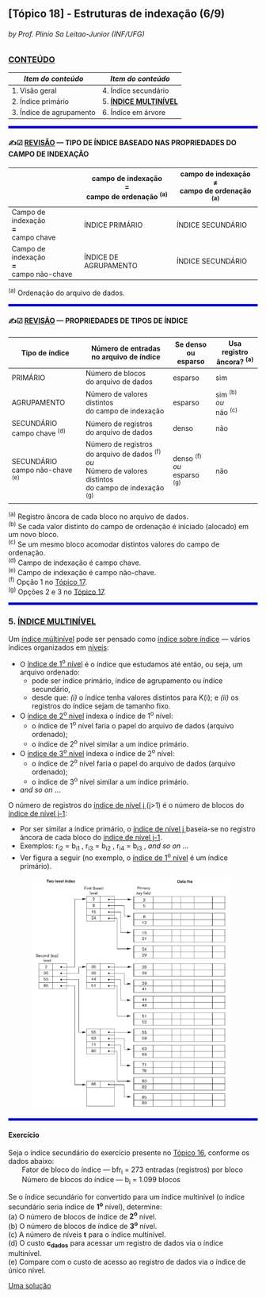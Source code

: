 ## [Tópico 18] - Estruturas de indexação (6/9)
###### *by Prof. Plinio Sa Leitao-Junior (INF/UFG)*

### <ins>CONTEÚDO</ins>

|_Item do conteúdo_|_Item do conteúdo_|
|-|-|
|1. Visão geral|4. Índice secundário|
|2. Índice primário|5. <ins>**ÍNDICE MULTINÍVEL**</ins>|
|3. Índice de agrupamento|6. Índice em árvore|

<hr style="border:2px solid blue">

#### &#x270D;&#9745; <ins>REVISÃO</ins> &#8212; TIPO DE ÍNDICE BASEADO NAS PROPRIEDADES DO CAMPO DE INDEXAÇÃO

||campo de indexação<br>**&#61;**<br>campo de ordenação <sup>(a)</sup>|campo de indexação<br>**&#8800;**<br>campo de ordenação <sup>(a)</sup>|
|-|-|-|
|Campo de indexação<br>**&#61;**<br>campo chave|ÍNDICE PRIMÁRIO|ÍNDICE SECUNDÁRIO|
|Campo de indexação<br>**&#61;**<br>campo não-chave|ÍNDICE DE AGRUPAMENTO|ÍNDICE SECUNDÁRIO|

<sup>(a)</sup> Ordenação do arquivo de dados.<br>

<hr style="border:2px solid blue">

#### &#x270D;&#9745; <ins>REVISÃO</ins> &#8212; PROPRIEDADES DE TIPOS DE ÍNDICE

|Tipo de índice|Número de entradas<br>no arquivo de índice|Se denso<br>ou esparso|Usa registro<br>âncora? <sup>(a)</sup>|
|-|-|-|-|
|PRIMÁRIO|Número de blocos<br>do arquivo de dados|esparso|sim|
|AGRUPAMENTO|Número de valores distintos<br>do campo de indexação|esparso|sim <sup>(b)</sup><br>_ou_<br>não <sup>(c)</sup>|
|SECUNDÁRIO<br>campo chave <sup>(d)</sup>|Número de registros<br>do arquivo de dados|denso|não|
|SECUNDÁRIO<br>campo não-chave <sup>(e)</sup>|Número de registros<br>do arquivo de dados <sup>(f)</sup><br>_ou_<br>Número de valores distintos<br>do campo de indexação <sup>(g)</sup>|denso <sup>(f)</sup><br>_ou_<br>esparso <sup>(g)</sup>|não|

<sup>(a)</sup> Registro âncora de cada bloco no arquivo de dados.<br>
<sup>(b)</sup> Se cada valor distinto do campo de ordenação é iniciado (alocado) em um novo bloco.<br>
<sup>(c)</sup> Se um mesmo bloco acomodar distintos valores do campo de ordenação.<br>
<sup>(d)</sup> Campo de indexação é campo chave.<br>
<sup>(e)</sup> Campo de indexação é campo não-chave.<br>
<sup>(f)</sup> Opção 1 no [Tópico 17](./topico-17.md).<br>
<sup>(g)</sup> Opções 2 e 3 no [Tópico 17](./topico-17.md).<br>

<hr style="border:2px solid blue">

### 5. <ins>ÍNDICE MULTINÍVEL</ins>

Um <ins>índice múltinível</ins> pode ser pensado como <ins>índice sobre índice</ins> &#8213; vários índices organizados em <ins>níveis</ins>:
- O <ins>índice de 1<sup>o</sup> nível</ins> é o índice que estudamos até então, ou seja, um arquivo ordenado:
  - pode ser índice primário, índice de agrupamento ou índice secundário,
  - desde que: _(i)_ o índice tenha valores distintos para K(i); e _(ii)_ os registros do índice sejam de tamanho fixo.
- O <ins>índice de 2<sup>o</sup> nível</ins> indexa o índice de 1<sup>o</sup> nível:
  - o índice de 1<sup>o</sup> nível faria o papel do arquivo de dados (arquivo ordenado);
  - o índice de 2<sup>o</sup> nível similar a um índice primário.
- O <ins>índice de 3<sup>o</sup> nível</ins> indexa o índice de 2<sup>o</sup> nível:
  - o índice de 2<sup>o</sup> nível faria o papel do arquivo de dados (arquivo ordenado);
  - o índice de 3<sup>o</sup> nível similar a um índice primário.
- _and so on_ ...

O número de registros do <ins>índice de nível j </ins> (j>1) é o número de blocos do <ins>índice de nível j-1</ins>:
- Por ser similar a índice primário, o <ins>índice de nível j </ins> baseia-se no registro âncora de cada bloco do <ins>índice de nível j-1</ins>.
- Exemplos: r<sub>i2</sub> = b<sub>i1</sub> , r<sub>i3</sub> = b<sub>i2</sub> , r<sub>i4</sub> = b<sub>i3</sub> , _and so on_ ...
- Ver figura a seguir (no exemplo, o <ins>índice de 1<sup>o</sup> nível</ins> é um índice primário).

&nbsp;&nbsp;&nbsp;&nbsp;&nbsp;&nbsp;&nbsp;&nbsp;&nbsp;&nbsp;&nbsp;&nbsp;<img src="../media/arquivo-39.jpg" width="400">

<hr style="border:2px solid blue">

#### Exercício

Seja o índice secundário do exercício presente no [Tópico 16](./topico-16.md), conforme os dados abaixo:<br>
&nbsp;&nbsp;&nbsp;&nbsp;&nbsp;&nbsp; Fator de bloco do índice &#8213; bfr<sub>i</sub> = 273 entradas (registros) por bloco<br>
&nbsp;&nbsp;&nbsp;&nbsp;&nbsp;&nbsp; Número de blocos do índice &#8213; b<sub>i</sub> = 1.099 blocos<br>

Se o índice secundário for convertido para um índice multinível (o índice secundário seria índice de **1<sup>o</sup>** nível), determine:<br>
(a) O número de blocos de índice de **2<sup>o</sup>** nível.<br>
(b) O número de blocos de índice de **3<sup>o</sup>** nível.<br>
(c) A número de níveis **t** para o índice multinível.<br>
(d) O custo **c<sub>dados</sub>** para acessar um registro de dados via o índice multinível.<br>
(e) Compare com o custo de acesso ao registro de dados via o índice de único nível.

[Uma solução](./topico-18solucao-01.md)
